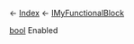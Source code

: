 ← [Index](Api-Index) ← [IMyFunctionalBlock](Sandbox.ModAPI.Ingame.IMyFunctionalBlock)

[bool](System.Boolean) Enabled

